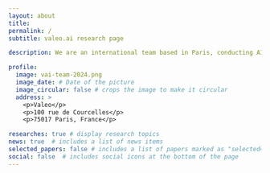 ```yaml
---
layout: about
title:
permalink: /
subtitle: valeo.ai research page

description: We are an international team based in Paris, conducting AI research for Valeo automotive applications, in collaboration with world-class academics. Our main research is towards better, clearer & safer automotive AI. <br>Find out more about our research <a href='/publications' target='_blank'>here</a>!

profile:
  image: vai-team-2024.png
  image_date: # Date of the picture
  image_circular: false # crops the image to make it circular
  address: >
    <p>Valeo</p>
    <p>100 rue de Courcelles</p>
    <p>75017 Paris, France</p>

researches: true # display research topics
news: true  # includes a list of news items
selected_papers: false # includes a list of papers marked as "selected={true}"
social: false  # includes social icons at the bottom of the page
---
```

